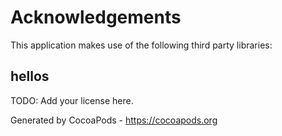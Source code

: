 # Acknowledgements
This application makes use of the following third party libraries:

## hellos

TODO: Add your license here.

Generated by CocoaPods - https://cocoapods.org
